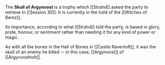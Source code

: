 The **Skull of Argynvost** is a trophy which [[Strahd]] asked the party to retrieve in [[Session 30]]. It is currently in the hold of the [[Witches of Berez]]. 

Its importance, according to what [[Strahd]] told the party, is based in glory, pride, honour, or sentiment rather than needing it for any kind of power or magic. 

As with all the bones in the Hall of Bones in [[Castle Ravenloft]], it was the skull of an enemy he killed -- in this case, [[Argynvost]] of [[Argynvostholt]].
